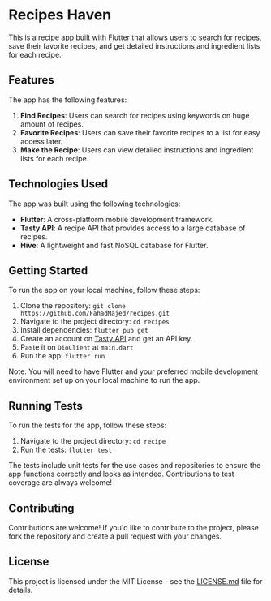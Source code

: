 # Recipes Haven

This is a recipe app built with Flutter that allows users to search for recipes, save their favorite recipes, and get detailed instructions and ingredient lists for each recipe.

## Features

The app has the following features:

1. **Find Recipes**: Users can search for recipes using keywords on huge amount of recipes.
2. **Favorite Recipes**: Users can save their favorite recipes to a list for easy access later.
3. **Make the Recipe**: Users can view detailed instructions and ingredient lists for each recipe.

## Technologies Used

The app was built using the following technologies:

- **Flutter**: A cross-platform mobile development framework.
- **Tasty API**: A recipe API that provides access to a large database of recipes.
- **Hive**: A lightweight and fast NoSQL database for Flutter.

## Getting Started

To run the app on your local machine, follow these steps:

1. Clone the repository: `git clone https://github.com/FahadMajed/recipes.git`
2. Navigate to the project directory: `cd recipes`
3. Install dependencies: `flutter pub get`
4. Create an account on [Tasty API](https://rapidapi.com/apidojo/api/tasty/) and get an API key.
5. Paste it on `DioClient` at `main.dart`
6. Run the app: `flutter run`

Note: You will need to have Flutter and your preferred mobile development environment set up on your local machine to run the app.

## Running Tests

To run the tests for the app, follow these steps:

1. Navigate to the project directory: `cd recipe`
2. Run the tests: `flutter test`

The tests include unit tests for the use cases and repositories to ensure the app functions correctly and looks as intended. Contributions to test coverage are always welcome!

## Contributing

Contributions are welcome! If you'd like to contribute to the project, please fork the repository and create a pull request with your changes.

## License

This project is licensed under the MIT License - see the [LICENSE.md](LICENSE.md) file for details.
```

